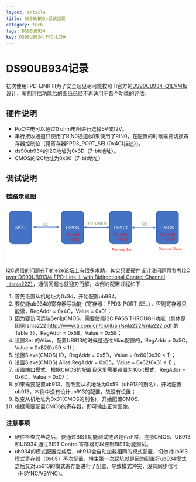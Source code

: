 ```yaml
---
layout: article
title: DS90UB934调试记录
category: tech
tags: DS90UB934
key: DS90UB934,FPD-LIMK
---
```


# DS90UB934记录
 初次使用FPD-LINK III为了安全起见尽可能按照TI官方的[DS90UB934-Q1EVM](http://www.ti.com/tool/ds90ub934-q1evm)板设计，阉割评估功能后的[图纸](/resource/2018-10-08-deseralizer-ds90ub934.pdf)已经不再适用于各个功能的评估。

## 硬件说明

* PoC供电可以通过0 ohm电阻进行选择5V或12V。
* 串行接收通道只使用了RIN0通道(如果使用了RIN0，在配置的时候需要切换寄存器控制位（见寄存器FPD3_PORT_SEL(0x4C)描述）)。
* ds90ub934的I2C地址为0x3D（7-bit地址）。
* CMOS的I2C地址为0x30（7-bit地址）

## 调试说明
### 链路示意图
![连接示意图](/resource/2018-10-08-ds90ub934/image1.PNG)  
I2C通信的问题在TI的e2e论坛上有很多求助，其实只要硬件设计没问题再参考[I2C over DS90UB913/4 FPD-Link III with Bidirectional Control Channel（snla222）](http://www.ti.com.cn/cn/lit/an/snla222/snla222.pdf)，通信问题也就迎刃而解。本例的配置过程如下：
1. 首先设置从机地址为0x3d，开始配置ub934。
2. 要使能ub934的寄存器写功能（寄存器：FPD3_PORT_SEL），否则寄存器只能读，RegAddr = 0x4C，Value = 0x01；
3. 因为要访问远端Ser和CMOS，需要使能I2C PASS THROUGH功能（具体原因见[snla222]http://www.ti.com.cn/cn/lit/an/snla222/snla222.pdf 的Table 3），RegAddr = 0x58，Value = 0x58；
4. 设置Ser 的Alias，配置UB913的时候是通过Alias配置的，RegAddr = 0x5C，Value = 0xB2(0x59 < 1)；
5. 设置Slave(CMOS) ID，RegAddr = 0x5D，Value = 0x60(0x30 < 1)；
6. 设置Slave(CMOS) Alias,RegAddr = 0x65，Value = 0x62(0x31 < 1)；
7. 设置端口模式，根据CMOS的配置我这里需要设置为10bit模式，RegAddr = 0x6D，Value = 0x07；
8. 如果需要配置ub913，则改变从机地址为0x59（ub913的别名），开始配置ub913，本例中没有设计ub913的配置，故没有设置；
9. 改变从机地址为0x31(CMOS的别名)，开始配置CMOS.
10. 根据需要配置CMOS的寄存器，即可输出正常图像。

### 注意事项
* 硬件检查完毕之后，要通过BIST功能测试链路是否正常，连接CMOS、UB913和UB934,通过BIST Control寄存器可以控制BIST功能测试。
* ub934的模式配置完成后，ub913会自动加载相同的模式配置，切勿对ub913模式寄存器（0x05）再次配置，博主第一次踩坑就是因为配置好ub934模式之后又对ub913的模式寄存器进行了配置，导致模式冲突，没有同步信号（HSYNC/VSYNC）。



